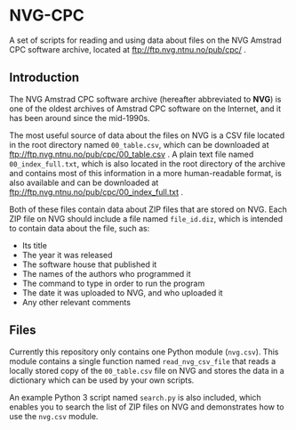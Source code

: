 # NVG-CPC
A set of scripts for reading and using data about files on the NVG Amstrad CPC software archive, located at
ftp://ftp.nvg.ntnu.no/pub/cpc/ .

## Introduction

The NVG Amstrad CPC software archive (hereafter abbreviated to **NVG**) is one of the oldest archives of Amstrad CPC software
on the Internet, and it has been around since the mid-1990s.

The most useful source of data about the files on NVG is a CSV file located in the root directory named `00_table.csv`, which can
be downloaded at ftp://ftp.nvg.ntnu.no/pub/cpc/00_table.csv . A plain text file named `00_index_full.txt`, which is also located
in the root directory of the archive and contains most of this information in a more human-readable format, is also available and
can be downloaded at ftp://ftp.nvg.ntnu.no/pub/cpc/00_index_full.txt .

Both of these files contain data about ZIP files that are stored on NVG. Each ZIP file on NVG should include a file named
`file_id.diz`, which is intended to contain data about the file, such as:

* Its title
* The year it was released
* The software house that published it
* The names of the authors who programmed it
* The command to type in order to run the program
* The date it was uploaded to NVG, and who uploaded it
* Any other relevant comments

## Files

Currently this repository only contains one Python module (`nvg.csv`). This module contains a single function named
`read_nvg_csv_file` that reads a locally stored copy of the `00_table.csv` file on NVG and stores the data in a dictionary
which can be used by your own scripts.

An example Python 3 script named `search.py` is also included, which enables you to search the list of ZIP files on NVG and
demonstrates how to use the `nvg.csv` module.
